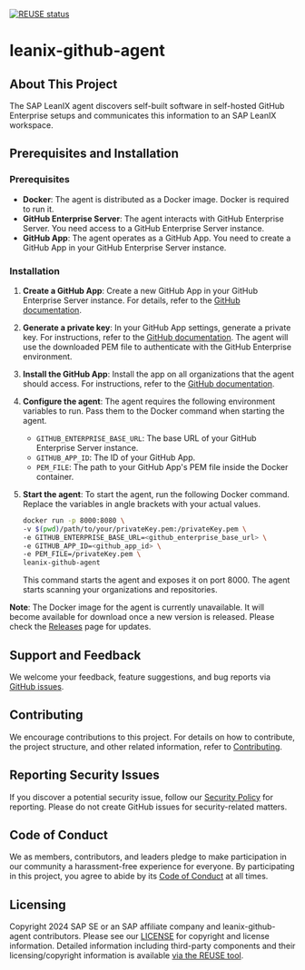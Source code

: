 [![REUSE status](https://api.reuse.software/badge/github.com/leanix/leanix-github-agent)](https://api.reuse.software/info/github.com/leanix/leanix-github-agent)

# leanix-github-agent

## About This Project

The SAP LeanIX agent discovers self-built software in self-hosted GitHub Enterprise setups and communicates this information to an SAP LeanIX workspace.

## Prerequisites and Installation

### Prerequisites

- **Docker**: The agent is distributed as a Docker image. Docker is required to run it.
- **GitHub Enterprise Server**: The agent interacts with GitHub Enterprise Server. You need access to a GitHub Enterprise Server instance.
- **GitHub App**: The agent operates as a GitHub App. You need to create a GitHub App in your GitHub Enterprise Server instance.

### Installation

1. **Create a GitHub App**: Create a new GitHub App in your GitHub Enterprise Server instance. For details, refer to the [GitHub documentation](https://docs.github.com/en/apps/creating-github-apps/about-creating-github-apps/about-creating-github-apps).

2. **Generate a private key**: In your GitHub App settings, generate a private key. For instructions, refer to the [GitHub documentation](https://docs.github.com/en/enterprise-cloud@latest/apps/creating-github-apps/authenticating-with-a-github-app/managing-private-keys-for-github-apps). The agent will use the downloaded PEM file to authenticate with the GitHub Enterprise environment.

3. **Install the GitHub App**: Install the app on all organizations that the agent should access. For instructions, refer to the [GitHub documentation](https://docs.github.com/en/apps/using-github-apps/installing-your-own-github-app).

4. **Configure the agent**: The agent requires the following environment variables to run. Pass them to the Docker command when starting the agent.

    - `GITHUB_ENTERPRISE_BASE_URL`: The base URL of your GitHub Enterprise Server instance.
    - `GITHUB_APP_ID`: The ID of your GitHub App.
    - `PEM_FILE`: The path to your GitHub App's PEM file inside the Docker container.

5. **Start the agent**: To start the agent, run the following Docker command. Replace the variables in angle brackets with your actual values.

    ```bash
    docker run -p 8000:8080 \
    -v $(pwd)/path/to/your/privateKey.pem:/privateKey.pem \
    -e GITHUB_ENTERPRISE_BASE_URL=<github_enterprise_base_url> \
    -e GITHUB_APP_ID=<github_app_id> \
    -e PEM_FILE=/privateKey.pem \
    leanix-github-agent
    ```

   This command starts the agent and exposes it on port 8000. The agent starts scanning your organizations and repositories.

**Note**: The Docker image for the agent is currently unavailable. It will become available for download once a new version is released. Please check the [Releases](https://github.com/leanix/leanix-github-agent/releases) page for updates.

## Support and Feedback

We welcome your feedback, feature suggestions, and bug reports via [GitHub issues](https://github.com/leanix/leanix-github-agent/issues).

## Contributing

We encourage contributions to this project. For details on how to contribute, the project structure, and other related information, refer to [Contributing](CONTRIBUTING.md).

## Reporting Security Issues

If you discover a potential security issue, follow our [Security Policy](https://github.com/leanix/leanix-github-agent/security/policy) for reporting. Please do not create GitHub issues for security-related matters.

## Code of Conduct

We as members, contributors, and leaders pledge to make participation in our community a harassment-free experience for everyone. By participating in this project, you agree to abide by its [Code of Conduct](https://github.com/SAP/.github/blob/main/CODE_OF_CONDUCT.md) at all times.

## Licensing

Copyright 2024 SAP SE or an SAP affiliate company and leanix-github-agent contributors. Please see our [LICENSE](LICENSE) for copyright and license information. Detailed information including third-party components and their licensing/copyright information is available [via the REUSE tool](https://api.reuse.software/info/github.com/leanix/leanix-github-agent).
